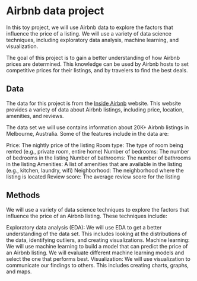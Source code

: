 # Airbnb data project
In this toy project, we will use Airbnb data to explore the factors that influence the price of a listing. We will use a variety of data science techniques, including exploratory data analysis, machine learning, and visualization.

The goal of this project is to gain a better understanding of how Airbnb prices are determined. This knowledge can be used by Airbnb hosts to set competitive prices for their listings, and by travelers to find the best deals.

## Data

The data for this project is from the [Inside Airbnb](http://insideairbnb.com/get-the-data/) website. This website provides a variety of data about Airbnb listings, including price, location, amenities, and reviews.

The data set we will use contains information about 20K+ Airbnb listings in Melbourne, Australia. Some of the features include in the data are:

Price: The nightly price of the listing
Room type: The type of room being rented (e.g., private room, entire home)
Number of bedrooms: The number of bedrooms in the listing
Number of bathrooms: The number of bathrooms in the listing
Amenities: A list of amenities that are available in the listing (e.g., kitchen, laundry, wifi)
Neighborhood: The neighborhood where the listing is located
Review score: The average review score for the listing

## Methods

We will use a variety of data science techniques to explore the factors that influence the price of an Airbnb listing. These techniques include:

Exploratory data analysis (EDA): We will use EDA to get a better understanding of the data set. This includes looking at the distributions of the data, identifying outliers, and creating visualizations.
Machine learning: We will use machine learning to build a model that can predict the price of an Airbnb listing. We will evaluate different machine learning models and select the one that performs best.
Visualization: We will use visualization to communicate our findings to others. This includes creating charts, graphs, and maps.